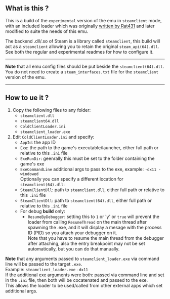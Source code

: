 ## What is this ?
This is a build of the `experimental` version of the emu in `steamclient` mode, with an included loader which was originally [written by Rat431](https://github.com/Rat431/ColdAPI_Steam/tree/master/src/ColdClientLoader) and later modified to suite the needs of this emu.  

The backend .dll/.so of Steam is a library called `steamclient`, this build will act as a `steamclient` allowing you to retain the original `steam_api(64).dll`.  
See both the regular and experimental readmes for how to configure it.

---

**Note** that all emu config files should be put beside the `steamclient(64).dll`.  
You do not need to create a `steam_interfaces.txt` file for the `steamclient` version of the emu.

---

## How to ue it ?
1. Copy the following files to any folder:  
   * `steamclient.dll`
   * `steamclient64.dll`
   * `ColdClientLoader.ini`
   * `steamclient_loader.exe`
2. Edit `ColdClientLoader.ini` and specify:
   * `AppId`: the app ID
   * `Exe`: the path to the game's executable/launcher, either full path or relative to this `.ini` file
   * `ExeRunDir`: geenrally this must be set to the folder containing the game's exe
   * `ExeCommandLine` additional args to pass to the exe, example: `-dx11 -windowed`  
   Optionally you can specify a different location for `steamclient(64).dll`:  
   * `SteamClientDll`: path to `steamclient.dll`, either full path or relative to this `.ini` file
   * `SteamClientDll`: path to `steamclient(64).dll`, either full path or relative to this `.ini` file  
   * For debug **build** only:
     * `ResumeByDebugger`: setting this to `1` or 'y' or `true` will prevent the loader from calling `ResumeThread` on the main thread after spawning the .exe, and it will display a mesage with the process ID (PID) so you attach your debugger on it.  
     Note that you have to resume the main thread from the debugger after attaching, also the entry breakpoint may not be set automatically, but you can do that manually.  


**Note** that any arguments passed to `steamclient_loader.exe` via command line will be passed to the target `.exe`.  
Example: `steamclient_loader.exe` `-dx11`  
If the additional exe arguments were both: passed via command line and set in the `.ini` file, then both will be cocatenated and passed to the exe.  
This allows the loader to be used/called from other external apps which set additional args.  
